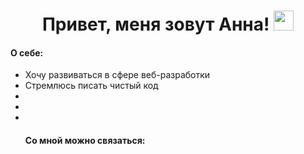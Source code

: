 <h1 align="center">Привет, меня зовут Анна!</a> 
<img src="https://github.com/blackcater/blackcater/raw/main/images/Hi.gif" height="32"/></h1>
<h4>О себе:</h4>
<ul>
  <li>Хочу развиваться в сфере веб-разработки</li>
  <li>Стремлюсь писать чистый код</li>
  <li></li>
  <li></li>
  <li></li>
<h4> Cо мной можно связаться: </h4>

